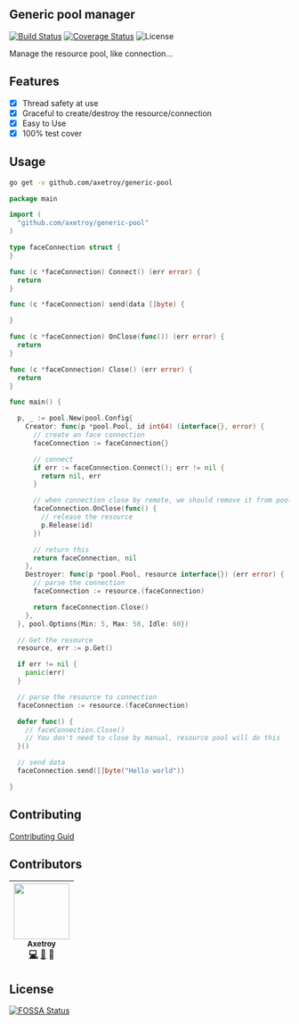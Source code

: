 ## Generic pool manager

[![Build Status](https://travis-ci.org/axetroy/generic-pool.svg?branch=master)](https://travis-ci.org/axetroy/generic-pool)
[![Coverage Status](https://coveralls.io/repos/github/axetroy/generic-pool/badge.svg?branch=master)](https://coveralls.io/github/axetroy/generic-pool?branch=master)
![License](https://img.shields.io/badge/license-Apache-green.svg)

Manage the resource pool, like connection...

## Features

- [x] Thread safety at use
- [x] Graceful to create/destroy the resource/connection
- [x] Easy to Use
- [x] 100% test cover

## Usage

```bash
go get -v github.com/axetroy/generic-pool
```

```go
package main

import (
  "github.com/axetroy/generic-pool"
)

type faceConnection struct {
}

func (c *faceConnection) Connect() (err error) {
  return
}

func (c *faceConnection) send(data []byte) {

}

func (c *faceConnection) OnClose(func()) (err error) {
  return
}

func (c *faceConnection) Close() (err error) {
  return
}

func main() {

  p, _ := pool.New(pool.Config{
    Creator: func(p *pool.Pool, id int64) (interface{}, error) {
      // create an face connection
      faceConnection := faceConnection{}

      // connect
      if err := faceConnection.Connect(); err != nil {
        return nil, err
      }

      // when connection close by remote, we should remove it from pool
      faceConnection.OnClose(func() {
        // release the resource
        p.Release(id)
      })

      // return this
      return faceConnection, nil
    },
    Destroyer: func(p *pool.Pool, resource interface{}) (err error) {
      // parse the connection
      faceConnection := resource.(faceConnection)

      return faceConnection.Close()
    },
  }, pool.Options{Min: 5, Max: 50, Idle: 60})

  // Get the resource
  resource, err := p.Get()

  if err != nil {
    panic(err)
  }

  // parse the resource to connection
  faceConnection := resource.(faceConnection)

  defer func() {
    // faceConnection.Close()
    // You don't need to close by manual, resource pool will do this
  }()

  // send data
  faceConnection.send([]byte("Hello world"))

}
```

## Contributing

[Contributing Guid](https://github.com/axetroy/generic-pool/blob/master/CONTRIBUTING.md)

## Contributors

<!-- ALL-CONTRIBUTORS-LIST:START - Do not remove or modify this section -->
| [<img src="https://avatars1.githubusercontent.com/u/9758711?v=3" width="100px;"/><br /><sub>Axetroy</sub>](http://axetroy.github.io)<br />[💻](https://github.com/axetroy/generic-pool/commits?author=axetroy) [🐛](https://github.com/axetroy/generic-pool/issues?q=author%3Aaxetroy) 🎨 |
| :---: |
<!-- ALL-CONTRIBUTORS-LIST:END -->

## License

[![FOSSA Status](https://app.fossa.io/api/projects/git%2Bgithub.com%2Faxetroy%2Fgeneric-pool.svg?type=large)](https://app.fossa.io/projects/git%2Bgithub.com%2Faxetroy%2Fgeneric-pool?ref=badge_large)